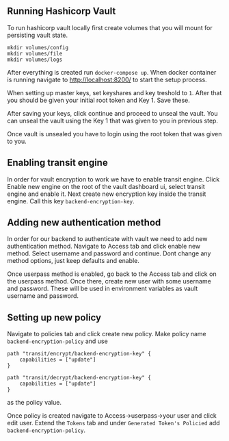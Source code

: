 ## Running Hashicorp Vault

To run hashicorp vault locally first create volumes that you will mount for persisting vault state.

```
mkdir volumes/config
mkdir volumes/file
mkdir volumes/logs
```


After everything is created run `docker-compose up`. When docker container is running navigate to [http://localhost:8200/](http://localhost:8200/https:/) to start the setup process.

When setting up master keys, set keyshares and key treshold to `1`. After that you should be given your initial root token and Key 1. Save these.

After saving your keys, click continue and proceed to unseal the vault. You can unseal the vault using the Key 1 that was given to you in previous step.

Once vault is unsealed you have to login using the root token that was given to you.

## Enabling transit engine

In order for vault encryption to work we have to enable transit engine. Click Enable new engine on the root of the vault dashboard ui, select transit engine and enable it. Next create new encryption key inside the transit engine. Call this key `backend-encryption-key`.

## Adding new authentication method

In order for our backend to authenticate with vault we need to add new authentication method. Navigate to Access tab and click enable new method. Select username and password and continue. Dont change any method options, just keep defaults and enable.

Once userpass method is enabled, go back to the Access tab and click on the userpass method. Once there, create new user with some username and password. These will be used in environment variables as vault username and password.

## Setting up new policy

Navigate to policies tab and click create new policy. Make policy name `backend-encryption-policy` and use

```
path "transit/encrypt/backend-encryption-key" {
	capabilities = ["update"] 
}

path "transit/decrypt/backend-encryption-key" {
	capabilities = ["update"] 
}
```

as the policy value.

Once policy is created navigate to Access->userpass->your user and click edit user. Extend the `Tokens` tab and under `Generated Token's Policied` add `backend-encryption-policy`.
